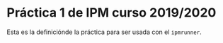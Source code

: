 # Práctica 1 de IPM curso 2019/2020

Esta es la definiciónde la práctica para ser usada con el `ipmrunner`.
